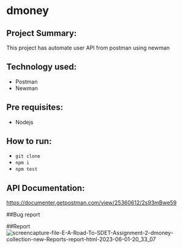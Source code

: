 # dmoney

## Project Summary:
This project has automate user API from postman using newman

## Technology used:
- Postman
- Newman

## Pre requisites:
- Nodejs

## How to run:
- ``` git clone ```
- ``` npm i ```
- ``` npm test ```


## API Documentation:
https://documenter.getpostman.com/view/25360612/2s93mBwe59

##Bug report

##Report
![screencapture-file-E-A-Road-To-SDET-Assignment-2-dmoney-collection-new-Reports-report-html-2023-06-01-20_33_07](https://github.com/hmShihab/dmoney/assets/116786847/3e8bde80-8494-4276-97f9-34c455ee6b7a)
